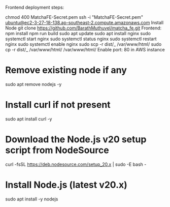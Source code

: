 Frontend deployment steps:

chmod 400 MatchaFE-Secret.pem
ssh -i "MatchaFE-Secret.pem" ubuntu@ec2-3-27-18-138.ap-southeast-2.compute.amazonaws.com
Install Node
git clone https://github.com/BarathMuthuvel/matcha_fe.git
Frontend:
npm install
npm run build
sudo apt update
sudo apt install nginx
sudo systemctl start nginx
sudo systemctl status nginx
sudo systemctl restart nginx
sudo systemctl enable nginx
sudo scp -r dist/_ /var/www/html/
sudo cp -r dist/_ /var/www/html/
/var/www/html/
Enable port: 80 in AWS instance

# Remove existing node if any

sudo apt remove nodejs -y

# Install curl if not present

sudo apt install curl -y

# Download the Node.js v20 setup script from NodeSource

curl -fsSL https://deb.nodesource.com/setup_20.x | sudo -E bash -

# Install Node.js (latest v20.x)

sudo apt install -y nodejs
